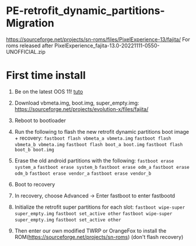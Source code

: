 # PE-retrofit_dynamic_partitions-Migration
https://sourceforge.net/projects/sn-roms/files/PixelExperience-13/fajita/
For roms released after PixelExperience_fajita-13.0-20221111-0550-UNOFFICIAL.zip

# First time install
1. Be on the latest OOS 11! [tuto](https://forum.xda-developers.com/t/installing-updating-backup-and-restore-guide-for-op6-6t.4254987/)
2. Download vbmeta.img, boot.img, super_empty.img: 
https://sourceforge.net/projects/evolution-x/files/fajita/

3. Reboot to bootloader
4. Run the following to flash the new retrofit dynamic partitions boot image + recovery:
``` fastboot flash vbmeta_a vbmeta.img ```
``` fastboot flash vbmeta_b vbmeta.img ```
``` fastboot flash boot_a boot.img ```
``` fastboot flash boot_b boot.img ```
5. Erase the old android partitions with the following:
``` fastboot erase system_a ```
``` fastboot erase system_b ```
``` fastboot erase odm_a ```
``` fastboot erase odm_b ```
``` fastboot erase vendor_a ```
``` fastboot erase vendor_b ```
6. Boot to recovery
7. In recovery, choose Advanced -> Enter fastboot to enter fastbootd
8. Initialize the retrofit super partitions for each slot:
``` fastboot wipe-super super_empty.img ```
``` fastboot set_active other ```
``` fastboot wipe-super super_empty.img ```
``` fastboot set_active other ```
9. Then enter our own modified TWRP or OrangeFox to install the ROM(https://sourceforge.net/projects/sn-roms) (don't flash recovery)

